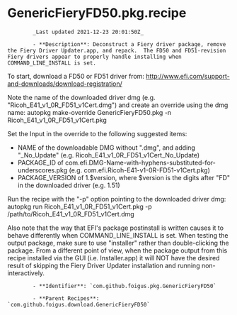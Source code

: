# GenericFieryFD50.pkg.recipe

            _Last updated 2021-12-23 20:01:50Z_

            - **Description**: Deconstruct a Fiery driver package, remove the Fiery Driver Updater.app, and repack.  The FD50 and FD51-revision Fiery drivers appear to properly handle installing when COMMAND_LINE_INSTALL is set.

To start, download a FD50 or FD51 driver from:
http://www.efi.com/support-and-downloads/download-registration/

Note the name of the downloaded driver dmg (e.g. "Ricoh_E41_v1_0R_FD51_v1Cert.dmg") and create an override using the dmg name:
autopkg make-override GenericFieryFD50.pkg -n Ricoh_E41_v1_0R_FD51_v1Cert.pkg

Set the Input in the override to the following suggested items:
- NAME of the downloadable DMG without ".dmg", and adding "_No_Update" (e.g. Ricoh_E41_v1_0R_FD51_v1Cert_No_Update)
- PACKAGE_ID of com.efi.DMG-Name-with-hyphens-substituted-for-underscores.pkg
  (e.g. com.efi.Ricoh-E41-v1-0R-FD51-v1Cert.pkg)
- PACKAGE_VERSION of 1.$version, where $version is the digits after "FD" in the downloaded driver (e.g. 1.51)

Run the recipe with the "-p" option pointing to the downloaded driver dmg:
autopkg run Ricoh_E41_v1_0R_FD51_v1Cert.pkg -p /path/to/Ricoh_E41_v1_0R_FD51_v1Cert.dmg

Also note that the way that EFI's package postinstall is written causes it to behave differently when COMMAND_LINE_INSTALL is set.  When testing the output package, make sure to use "installer" rather than double-clicking the package.  From a different point of view, when the package output from this recipe installed via the GUI (i.e. Installer.app) it will NOT have the desired result of skipping the Fiery Driver Updater installation and running non-interactively.

            - **Identifier**: `com.github.foigus.pkg.GenericFieryFD50`

            - **Parent Recipes**: `com.github.foigus.download.GenericFieryFD50`
